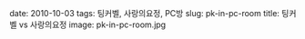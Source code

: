﻿date: 2010-10-03
tags: 팅커벨, 사랑의요정, PC방
slug: pk-in-pc-room
title: 팅커벨 vs 사랑의요정
image: pk-in-pc-room.jpg

